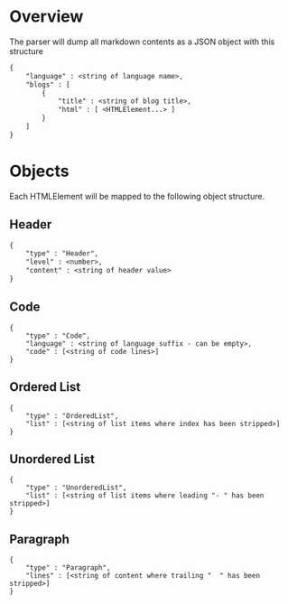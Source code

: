 # Overview

The parser will dump all markdown contents as a JSON object with this structure

```txt
{
    "language" : <string of language name>,
    "blogs" : [
        {
            "title" : <string of blog title>,
            "html" : [ <HTMLElement...> ]
        }
    ]
}
```

# Objects

Each HTMLElement will be mapped to the following object structure.

## Header

```txt
{
    "type" : "Header",
    "level" : <number>,
    "content" : <string of header value>
}
```

## Code

```
{
    "type" : "Code",
    "language" : <string of language suffix - can be empty>,
    "code" : [<string of code lines>]
}
```

## Ordered List

```
{
    "type" : "OrderedList",
    "list" : [<string of list items where index has been stripped>]
}
```

## Unordered List

```
{
    "type" : "UnorderedList",
    "list" : [<string of list items where leading "- " has been stripped>]
}
```

## Paragraph

```
{
    "type" : "Paragraph",
    "lines" : [<string of content where trailing "  " has been stripped>]
}
```
